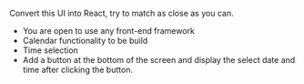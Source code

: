 Convert this UI into React, try to match as close as you can.

- You are open to 
use
any front-end framework
- Calendar functionality to be build
- Time selection
- Add a button at the bottom of the screen and display the select date and time after clicking the button.